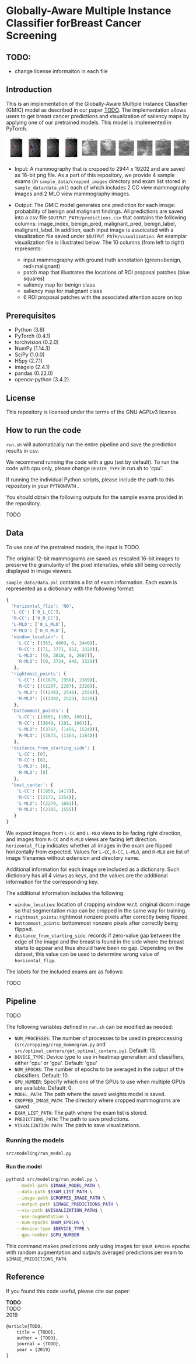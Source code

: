 # Globally-Aware Multiple Instance Classifier forBreast Cancer Screening

## TODO: 
- change license informaiton in each file

## Introduction
This is an implementation of the Globally-Aware Multiple Instance Classifier (GMIC) model as described in our paper [TODO](https://todo). The implementation allows users to get breast cancer predictions and visualization of saliency maps by applying one of our pretrained models. This model is implemented in PyTorch. 


![alt text](https://github.com/nyukat/GMIC/blob/master/sample_data/sample_visualization.png)


* Input: A mammography that is cropped to 2944 x 19202 and are saved as 16-bit png file. As a part of this repository, we provide 4 sample exams (in `sample_data/cropped_images` directory and exam list stored in `sample_data/data.pkl`) each of which includes 2 CC view mammography images and 2 MLO view mammography images.

* Output: The GMIC model generates one prediction for each image: probability of benign and malignant findings. All predictions are saved into a csv file `$OUTPUT_PATH/predictions.csv` that contains the following columns: image_index, benign_pred, malignant_pred, benign_label, malignant_label. In addition, each input image is assoicated with a visualization file saved under `$OUTPUT_PATH/visualization`. An examplar visualization file is illustrated below. The 10 columns (from left to right) represents:
  * input mammography with ground truth annotation (green=benign, red=malignant)
  * patch map that illustrates the locations of ROI proposal patches (blue squares)
  * saliency map for benign class
  * saliency map for malignant class
  * 6 ROI proposal patches with the associated attention score on top



## Prerequisites

* Python (3.6)
* PyTorch (0.4.1)
* torchvision (0.2.0)
* NumPy (1.14.3)
* SciPy (1.0.0)
* H5py (2.7.1)
* imageio (2.4.1)
* pandas (0.22.0)
* opencv-python (3.4.2)

## License

This repository is licensed under the terms of the GNU AGPLv3 license.

## How to run the code

`run.sh` will automatically run the entire pipeline and save the prediction results in csv. 

We recommend running the code with a gpu (set by default). To run the code with cpu only, please change `DEVICE_TYPE` in run.sh to 'cpu'.  

If running the individual Python scripts, please include the path to this repository in your `PYTHONPATH` . 

You should obtain the following outputs for the sample exams provided in the repository. 

TODO


## Data

To use one of the pretrained models, the input is TODO. 

The original 12-bit mammograms are saved as rescaled 16-bit images to preserve the granularity of the pixel intensities, while still being correctly displayed in image viewers.

`sample_data/data.pkl` contains a list of exam information. Each exam is represented as a dictionary with the following format:

```python
{
  'horizontal_flip': 'NO',
  'L-CC': ['0_L_CC'],
  'R-CC': ['0_R_CC'],
  'L-MLO': ['0_L_MLO'],
  'R-MLO': ['0_R_MLO'],
  'window_location': {
    'L-CC': [(353, 4009, 0, 2440)],
    'R-CC': [(71, 3771, 952, 3328)],
    'L-MLO': [(0, 3818, 0, 2607)],
    'R-MLO': [(0, 3724, 848, 3328)]
   },
  'rightmost_points': {
    'L-CC': [((1879, 1958), 2389)],
    'R-CC': [((2207, 2287), 2326)],
    'L-MLO': [((2493, 2548), 2556)],
    'R-MLO': [((2492, 2523), 2430)]
   },
  'bottommost_points': {
    'L-CC': [(3605, (100, 100))],
    'R-CC': [(3649, (101, 106))],
    'L-MLO': [(3767, (1456, 1524))],
    'R-MLO': [(3673, (1164, 1184))]
   },
  'distance_from_starting_side': {
    'L-CC': [0],
    'R-CC': [0],
    'L-MLO': [0],
    'R-MLO': [0]
   },
  'best_center': {
    'L-CC': [(1850, 1417)],
    'R-CC': [(2173, 1354)],
    'L-MLO': [(2279, 1681)],
    'R-MLO': [(2185, 1555)]
   }
}
```
We expect images from `L-CC` and `L-MLO` views to be facing right direction, and images from `R-CC` and `R-MLO` views are facing left direction. `horizontal_flip` indicates whether all images in the exam are flipped horizontally from expected. Values for `L-CC`, `R-CC`, `L-MLO`, and `R-MLO` are list of image filenames without extension and directory name. 

Additional information for each image are included as a dictionary. Such dictionary has all 4 views as keys, and the values are the additional information for the corresponding key. 

The additional information includes the following:
- `window_location`: location of cropping window w.r.t. original dicom image so that segmentation map can be cropped in the same way for training.
- `rightmost_points`: rightmost nonzero pixels after correctly being flipped.
- `bottommost_points`: bottommost nonzero pixels after correctly being flipped.
- `distance_from_starting_side`: records if zero-value gap between the edge of the image and the breast is found in the side where the breast starts to appear and thus should have been no gap. Depending on the dataset, this value can be used to determine wrong value of `horizontal_flip`.


The labels for the included exams are as follows:

TODO


## Pipeline

TODO

The following variables defined in `run.sh` can be modified as needed:
* `NUM_PROCESSES`: The number of processes to be used in preprocessing (`src/cropping/crop_mammogram.py` and `src/optimal_centers/get_optimal_centers.py`). Default: 10.
* `DEVICE_TYPE`: Device type to use in heatmap generation and classifiers, either 'cpu' or 'gpu'. Default: 'gpu'
* `NUM_EPOCHS`: The number of epochs to be averaged in the output of the classifiers. Default: 10.
* `GPU_NUMBER`: Specify which one of the GPUs to use when multiple GPUs are available. Default: 0. 
* `MODEL_PATH`: The path where the saved weights model is saved.
* `CROPPED_IMAGE_PATH`: The directory where cropped mammograms are saved.
* `EXAM_LIST_PATH`: The path where the exam list is stored.
* `PREDICTIONS_PATH`: The path to save predictions.
* `VISUALIZATION_PATH`: The path to save visualizations.


### Running the models

`src/modeling/run_model.py`

#### Run the model
```bash
python3 src/modeling/run_model.py \
    --model-path $IMAGE_MODEL_PATH \
    --data-path $EXAM_LIST_PATH \
    --image-path $CROPPED_IMAGE_PATH \
    --output-path $IMAGE_PREDICTIONS_PATH \
    --vis-path $VISUALIZATION_PATH$ \
    --use-augmentation \
    --num-epochs $NUM_EPOCHS \
    --device-type $DEVICE_TYPE \
    --gpu-number $GPU_NUMBER
```

This command makes predictions only using images for `$NUM_EPOCHS` epochs with random augmentation and outputs averaged predictions per exam to `$IMAGE_PREDICTIONS_PATH`. 

## Reference

If you found this code useful, please cite our paper:

**TODO**\
TODO\
2019

    @article{TODO, 
        title = {TODO},
        author = {TODO}, 
        journal = {TODO},
        year = {2019}
    }

